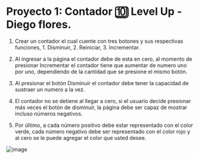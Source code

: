 # Proyecto 1: Contador 🔟 Level Up - Diego flores.

1. Crear un contador el cual cuente con tres botones y sus respectivas funciones, 1. Disminuir, 2. Reiniciar, 3. Incrementar.

2. Al ingresar a la página el contador debe de esta en cero, al momento
   de presionar Incrementar el contador tiene que aumentar de numero
   uno por uno, dependiendo de la cantidad que se presione el mismo
   botón.

3. Al presionar el botón Disminuir el contador debe tener la capacidad
   de sustraer un numero a la vez.

4. El contador no se detiene al llegar a cero, si el usuario decide
   presionar más veces el botón de disminuir, la página debe ser capaz
   de mostrar incluso números negativos.

5. Por último, a cada número positivo debe estar representado con el
   color verde, cada número negativo debe ser representado con el
   color rojo y al cero se le puede agregar el color que usted desee.

![image](https://github.com/drewbydiego/Proyecto-1-Contador/assets/76753050/e1a0f0eb-7a6d-43cd-80f2-d0f6b6255d99)
